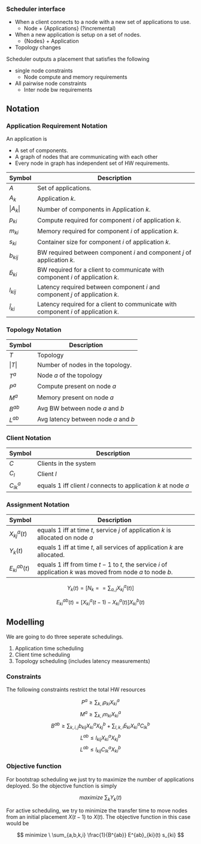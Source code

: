 ### Scheduler interface

- When a client connects to a node with a new set of applications to use.
  - Node + {Applications} (?incremental)
- When a new application is setup on a set of nodes.
  - {Nodes} + Application
- Topology changes

Scheduler outputs a placement that satisfies the following

- single node constraints
  - Node compute and memory requirements
- All pairwise node constraints
  - Inter node bw requirements

## Notation

### Application Requirement Notation

An application is
- A set of components.
- A graph of nodes that are communicating with each other
- Every node in graph has independent set of HW requirements.

| Symbol      | Description |
| ----------- | ----------- |
| $A$         | Set of applications. |
| $A_k$       | Application $k$. |
| $\|A_k\|$   | Number of components in Application $k$. |
| $p_{ki}$    | Compute required for component $i$ of application $k$. |
| $m_{ki}$    | Memory required for component $i$ of application $k$. |
| $s_{ki}$    | Container size for component $i$ of application $k$. |
| $b_{kij}$   | BW required between component $i$ and component $j$ of application $k$. |
| $\hat{b}_{ki}$    | BW required for a client to communicate with component $i$ of application $k$.  |
| $l_{kij}$   | Latency required between component $i$ and component $j$ of application $k$. |
| $\hat{l}_{ki}$    | Latency required for a client to communicate with component $i$ of application $k$.  |

### Topology Notation

| Symbol      | Description |
| ----------- | ----------- |
| $T$         | Topology |
| $\|T\|$     | Number of nodes in the topology. |
| $T^{a}$     | Node $a$ of the topology |
| $P^{a}$     | Compute present on node $a$ |
| $M^{a}$     | Memory present on node $a$  |
| $B^{ab}$    | Avg BW between node $a$ and $b$ |
| $L^{ab}$    | Avg latency between node $a$ and $b$ |

### Client Notation

| Symbol      | Description |
| ----------- | ----------- |
| $C$         | Clients in the system |
| $C_l$       | Client $l$ |
| $C^{a}_{lk}$| equals 1 iff client $l$ connects to application $k$ at node $a$ | 

### Assignment Notation

| Symbol           | Description |
| -------------    | ----------- |
| $X^{a}_{kj}(t)$  | equals 1 iff at time $t$, service $j$ of application $k$ is allocated on node $a$ |
| $Y_k(t)$         | equals 1 iff at time $t$, all services of application $k$ are allocated. |
| $E^{ab}_{ki}(t)$ | equals 1 iff from time $t-1$ to $t$, the service $i$ of application $k$ was moved from node $a$ to node $b$. |

$$Y_k(t) = [ N_k ==  \sum_{a,j}{} X^{a}_{kj}(t) ]$$

$$ E^{ab}_{ki}(t) = [X^{a}_{ki}(t-1) - X^{a}_{ki}(t)]X^{b}_{ki}(t) $$

## Modelling

We are going to do three seperate schedulings.
1. Application time scheduling
2. Client time scheduling
3. Topology scheduling (includes latency measurements)

### Constraints

The following constraints restrict the total HW resources

$$ P^a \geq \sum_{k,i} p_{ki}X^a_{ki} $$
$$ M^a \geq \sum_{k,i} m_{ki}X^a_{ki} $$
$$B^{ab} \geq \sum_{k,i,j} b_{kij}X^a_{ki}X^b_{kj} + \sum_{l,k,i} \hat{b}_{ki} X^a_{ki} C^b_{lk}  $$
$$ L^{ab} \leq l_{kij} X^a_{ki} X^b_{kj}  $$
$$ L^{ab} \leq l_{kij} C^{a}_{lk} X^b_{ki} $$

### Objective function

For bootstrap scheduling we just try to maximize the number of applications deployed. So the objective function is simply

$$maximize \ \sum_k Y_k(t)$$

For active scheduling, we try to minimize the transfer time to move nodes from an initial placement $X(t-1)$ to $X(t)$. The objective function in this case would be

$$ minimize \ \sum_{a,b,k,i} \frac{1}{B^{ab}}  E^{ab}_{ki}(t) s_{ki} $$
